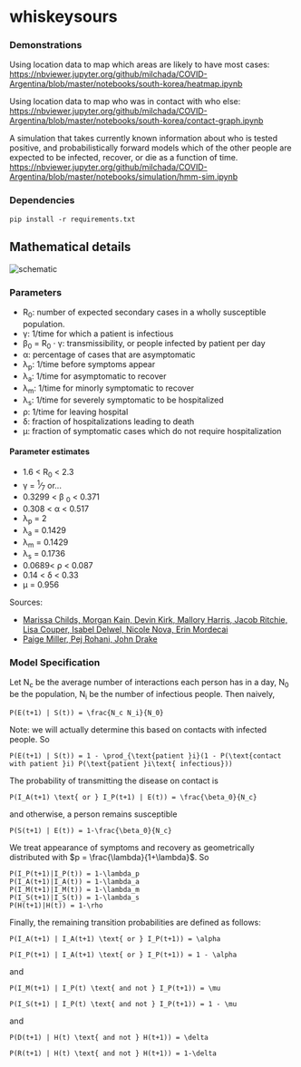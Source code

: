 # whiskeysours

### Demonstrations
Using location data to map which areas are likely to have most cases: https://nbviewer.jupyter.org/github/milchada/COVID-Argentina/blob/master/notebooks/south-korea/heatmap.ipynb

Using location data to map who was in contact with who else: https://nbviewer.jupyter.org/github/milchada/COVID-Argentina/blob/master/notebooks/south-korea/contact-graph.ipynb

A simulation that takes currently known information about who is tested positive, and probabilistically forward models which of the other people are expected to be infected, recover, or die as a function of time. https://nbviewer.jupyter.org/github/milchada/COVID-Argentina/blob/master/notebooks/simulation/hmm-sim.ipynb

### Dependencies

```
pip install -r requirements.txt
```

## Mathematical details

![schematic](https://covid-measures.github.io/model_schematic.png)

### Parameters

* R<sub>0</sub>: number of expected secondary cases in a wholly susceptible population.
* &gamma;: 1/time for which a patient is infectious
* &beta;<sub>0</sub> = R<sub>0</sub> &sdot; &gamma;: transmissibility, or people infected by patient per day
* &alpha;: percentage of cases that are asymptomatic
* &lambda;<sub>p</sub>: 1/time before symptoms appear
* &lambda;<sub>a</sub>: 1/time for asymptomatic to recover
* &lambda;<sub>m</sub>: 1/time for minorly symptomatic to recover
* &lambda;<sub>s</sub>: 1/time for severely symptomatic to be hospitalized
* &rho;: 1/time for leaving hospital
* &delta;: fraction of hospitalizations leading to death
* &mu;: fraction of symptomatic cases which do not require hospitalization

#### Parameter estimates

* 1.6 < R<sub>0</sub> < 2.3
* &gamma; = <sup>1</sup>&frasl;<sub>7</sub> or...
* 0.3299 < &beta; <sub>0</sub> < 0.371
* 0.308 < &alpha; < 0.517
* &lambda;<sub>p</sub> = 2
* &lambda;<sub>a</sub> = 0.1429
* &lambda;<sub>m</sub> = 0.1429
* &lambda;<sub>s</sub> = 0.1736
* 0.0689< &rho; < 0.087
* 0.14 < &delta; < 0.33
* &mu; = 0.956

Sources:
* [Marissa Childs, Morgan Kain, Devin Kirk, Mallory Harris, Jacob Ritchie, Lisa Couper, Isabel Delwel, Nicole Nova, Erin Mordecai](https://github.com/morgankain/COVID_interventions/blob/master/covid_params.csv)
* [Paige Miller, Pej Rohani, John Drake](http://2019-coronavirus-tracker.com/parameters-supplement.html)

### Model Specification

Let N<sub>c</sub> be the average number of interactions each person has in a day, N<sub>0</sub> be the population, N<sub>i</sub> be the number of infectious people. Then naively,

	P(E(t+1) | S(t)) = \frac{N_c N_i}{N_0}

Note: we will actually determine this based on contacts with infected people. So

	P(E(t+1) | S(t)) = 1 - \prod_{\text{patient }i}(1 - P(\text{contact with patient }i) P(\text{patient }i\text{ infectious}))

The probability of transmitting the disease on contact is

	P(I_A(t+1) \text{ or } I_P(t+1) | E(t)) = \frac{\beta_0}{N_c}

and otherwise, a person remains susceptible

	P(S(t+1) | E(t)) = 1-\frac{\beta_0}{N_c}

We treat appearance of symptoms and recovery as geometrically distributed with $p = \frac{\lambda}{1+\lambda}$. So

	P(I_P(t+1)|I_P(t)) = 1-\lambda_p
	P(I_A(t+1)|I_A(t)) = 1-\lambda_a
	P(I_M(t+1)|I_M(t)) = 1-\lambda_m
	P(I_S(t+1)|I_S(t)) = 1-\lambda_s
	P(H(t+1)|H(t)) = 1-\rho

Finally, the remaining transition probabilities are defined as follows:

	P(I_A(t+1) | I_A(t+1) \text{ or } I_P(t+1)) = \alpha

	P(I_P(t+1) | I_A(t+1) \text{ or } I_P(t+1)) = 1 - \alpha

and

	P(I_M(t+1) | I_P(t) \text{ and not } I_P(t+1)) = \mu

	P(I_S(t+1) | I_P(t) \text{ and not } I_P(t+1)) = 1 - \mu

and

	P(D(t+1) | H(t) \text{ and not } H(t+1)) = \delta

	P(R(t+1) | H(t) \text{ and not } H(t+1)) = 1-\delta
